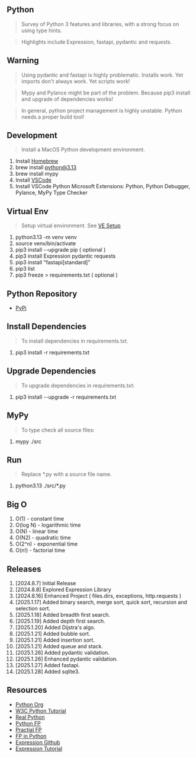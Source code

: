 Python
------
>Survey of Python 3 features and libraries, with a strong focus on using type hints.

>Highlights include Expression, fastapi, pydantic and requests.

Warning
-------
>Using pydantic and fastapi is highly problematic. Installs work. Yet imports don't always work. Yet scripts work!

>Mypy and Pylance might be part of the problem. Because pip3 install and upgrade of dependencies works!

>In general, python project management is highly unstable. Python needs a proper build tool!

Development
-----------
>Install a MacOS Python development environment.
1. Install [Homebrew](https://brew.sh/)
2. brew install python@3.13
3. brew install mypy
4. Install [VSCode](https://code.visualstudio.com/)
5. Install VSCode Python Microsoft Extensions: Python, Python Debugger, Pylance, MyPy Type Checker

Virtual Env
-----------
>Setup virtual environment. See [VE Setup](https://www.freecodecamp.org/news/how-to-setup-virtual-environments-in-python/)
1. python3.13 -m venv venv
2. source venv/bin/activate
3. pip3 install --upgrade pip ( optional )
4. pip3 install Expression pydantic requests
5. pip3 install "fastapi[standard]"
6. pip3 list
7. pip3 freeze > requirements.txt ( optional )

Python Repository
-----------------
* [PyPi](https://pypi.org/)

Install Dependencies
--------------------
>To install dependencies in requirements.txt.
1. pip3 install -r requirements.txt

Upgrade Dependencies
--------------------
>To upgrade dependencies in requirements.txt:
1. pip3 install --upgrade -r requirements.txt

MyPy
----
>To type check all source files:
1. mypy ./src

Run
---
>Replace *.py with a source file name.
1. python3.13 ./src/*.py

Big O
-----
1. O(1)     - constant time
2. O(log N) - logarithmic time
3. O(N)     - linear time
4. O(N2)    - quadratic time
5. O(2^n)   - exponential time
6. O(n!)    - factorial time

Releases
--------
1. [2024.8.7] Initial Release
2. [2024.8.8] Explored Expression Library
3. [2024.8.16] Enhanced Project ( files.dirs, exceptions, http.requests )
4. [2025.1.17] Added binary search, merge sort, quick sort, recursion and selection sort.
5. [2025.1.18] Added breadth first search.
6. [2025.1.19] Added depth first search.
7. [2025.1.20] Added Dijstra's algo.
8. [2025.1.21] Added bubble sort.
9. [2025.1.21] Added insertion sort.
10. [2025.1.21] Added queue and stack.
11. [2025.1.26] Added pydantic validation.
12. [2025.1.26] Enhanced pydantic validation.
13. [2025.1.27] Added fastapi.
14. [2025.1.28] Added sqlite3.

Resources
---------
* [Python Org](https://www.python.org/)
* [W3C Python Tutorial](https://www.w3schools.com/python/)
* [Real Python](https://realpython.com/)
* [Python FP](https://www.kite.com/blog/python/functional-programming/)
* [Practial FP](https://maryrosecook.com/blog/post/a-practical-introduction-to-functional-programming)
* [FP in Python](https://stackabuse.com/functional-programming-in-python/)
* [Expression Github](https://github.com/dbrattli/Expression)
* [Expression Tutorial](https://expression.readthedocs.io/en/latest/tutorial/introduction.html)